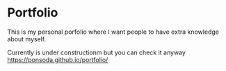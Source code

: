 # Portfolio

This is my personal porfolio where I want people to have extra knowledge about myself. 

Currently is under constructionm but you can check it anyway https://ponsoda.github.io/portfolio/
